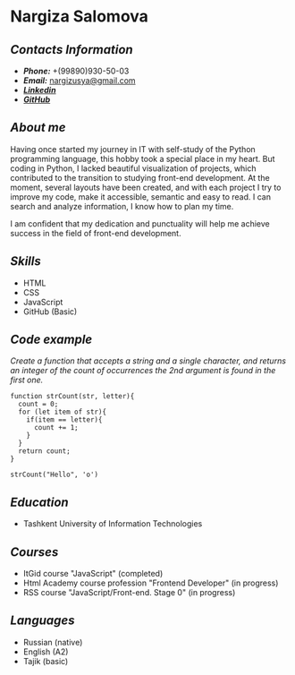 # **Nargiza Salomova** 

## *Contacts Information*
* **_Phone:_** +(99890)930-50-03
* **_Email:_** nargizusya@gmail.com
* [**_Linkedin_**](https://linkedin.com/in/nargizasalomova)
* [**_GitHub_**](https://github.com/NargizaSalomova)

## *About me*
Having once started my journey in IT with self-study of the Python programming language, this hobby took a special place in my heart. But coding in Python, I lacked beautiful visualization of projects, which contributed to the transition to studying front-end development. At the moment, several layouts have been created, and with each project I try to improve my code, make it accessible, semantic and easy to read. I can search and analyze information, I know how to plan my time. 

I am confident that my dedication and punctuality will help me achieve success in the field of front-end development.

## *Skills*
* HTML
* CSS
* JavaScript
* GitHub (Basic)

## *Code example*
*Create a function that accepts a string and a single character, and returns an integer of the count of occurrences the 2nd argument is found in the first one.*

```
function strCount(str, letter){  
  count = 0;
  for (let item of str){
    if(item == letter){
      count += 1;
    }
  }
  return count;
}

strCount("Hello", 'o')

```
## *Education*
* Tashkent University of Information Technologies

## *Courses*
* ItGid course "JavaScript" (completed)
* Html Academy course profession "Frontend Developer" (in progress)
* RSS course "JavaScript/Front-end. Stage 0" (in progress)

## *Languages*
* Russian (native)
* English (A2)
* Tajik (basic)

